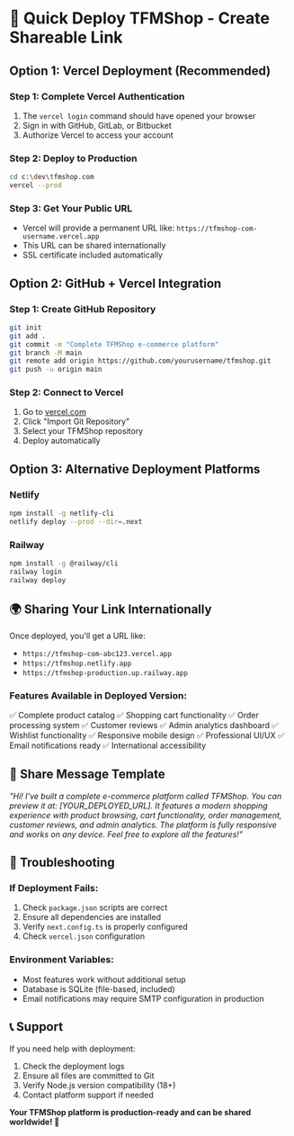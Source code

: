 # 🚀 Quick Deploy TFMShop - Create Shareable Link

## Option 1: Vercel Deployment (Recommended)

### Step 1: Complete Vercel Authentication
1. The `vercel login` command should have opened your browser
2. Sign in with GitHub, GitLab, or Bitbucket
3. Authorize Vercel to access your account

### Step 2: Deploy to Production
```bash
cd c:\dev\tfmshop.com
vercel --prod
```

### Step 3: Get Your Public URL
- Vercel will provide a permanent URL like: `https://tfmshop-com-username.vercel.app`
- This URL can be shared internationally
- SSL certificate included automatically

## Option 2: GitHub + Vercel Integration

### Step 1: Create GitHub Repository
```bash
git init
git add .
git commit -m "Complete TFMShop e-commerce platform"
git branch -M main
git remote add origin https://github.com/yourusername/tfmshop.git
git push -u origin main
```

### Step 2: Connect to Vercel
1. Go to [vercel.com](https://vercel.com)
2. Click "Import Git Repository"
3. Select your TFMShop repository
4. Deploy automatically

## Option 3: Alternative Deployment Platforms

### Netlify
```bash
npm install -g netlify-cli
netlify deploy --prod --dir=.next
```

### Railway
```bash
npm install -g @railway/cli
railway login
railway deploy
```

## 🌍 Sharing Your Link Internationally

Once deployed, you'll get a URL like:
- `https://tfmshop-com-abc123.vercel.app`
- `https://tfmshop.netlify.app`
- `https://tfmshop-production.up.railway.app`

### Features Available in Deployed Version:
✅ Complete product catalog
✅ Shopping cart functionality
✅ Order processing system
✅ Customer reviews
✅ Admin analytics dashboard
✅ Wishlist functionality
✅ Responsive mobile design
✅ Professional UI/UX
✅ Email notifications ready
✅ International accessibility

## 📧 Share Message Template

*"Hi! I've built a complete e-commerce platform called TFMShop. You can preview it at: [YOUR_DEPLOYED_URL]. It features a modern shopping experience with product browsing, cart functionality, order management, customer reviews, and admin analytics. The platform is fully responsive and works on any device. Feel free to explore all the features!"*

## 🔧 Troubleshooting

### If Deployment Fails:
1. Check `package.json` scripts are correct
2. Ensure all dependencies are installed
3. Verify `next.config.ts` is properly configured
4. Check `vercel.json` configuration

### Environment Variables:
- Most features work without additional setup
- Database is SQLite (file-based, included)
- Email notifications may require SMTP configuration in production

## 📞 Support

If you need help with deployment:
1. Check the deployment logs
2. Ensure all files are committed to Git
3. Verify Node.js version compatibility (18+)
4. Contact platform support if needed

**Your TFMShop platform is production-ready and can be shared worldwide! 🌟**
